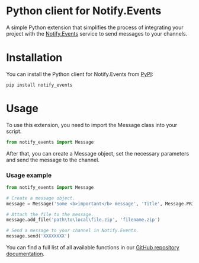 # Python client for Notify.Events

A simple Python extension that simplifies the process of integrating your project with the [Notify.Events](https://notify.events) service to send messages to your channels.

# Installation

You can install the Python client for Notify.Events from [PyPI](https://pypi.org/project/notify_events/):

```
pip install notify_events
```

# Usage

To use this extension, you need to import the Message class into your script.

```python
from notify_events import Message
```

After that, you can create a Message object, set the necessary parameters and send the message to the channel.

### Usage example

```python
from notify_events import Message

# Create a message object.
message = Message('Some <b>important</b> message', 'Title', Message.PRIORITY_HIGH, Message.LEVEL_WARNING)

# Attach the file to the message.
message.add_file('path\to\local\file.zip', 'filename.zip')

# Send a message to your channel in Notify.Events.
message.send('XXXXXXXX')
```

You can find a full list of all available functions in our [GitHub repository documentation](https://github.com/notify-events/python/blob/master/docs/en-US/Message.md).